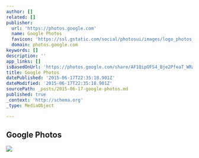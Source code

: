 ```yaml
---
author: []
related: []
publisher:
  url: 'https://photos.google.com'
  name: Google Photos
  favicon: 'https://ssl.gstatic.com/social/photosui/images/logo_photos_color_192.png'
  domain: photos.google.com
keywords: []
description: ''
app_links: []
isBasedOnUrl: 'https://photos.google.com/share/AF1QipOFS4_Bje2PfeaT_WRaVhKQ2TRcQsFl0JwC1fhvMr-yxXxb6-BveI8AbIA5iMLUgQ/photo/AF1QipMwRaFzmdgAU_N-4Y4sRYhI0365o8-gi6lUode0?key=TncxeEhFYUY1dmRqRTNqaTF4ZE9wTDZfV2lCa213'
title: Google Photos
datePublished: '2015-06-17T22:35:18.901Z'
dateModified: '2015-06-17T22:35:18.901Z'
sourcePath: _posts/2015-06-17-google-photos.md
published: true
_context: 'http://schema.org'
_type: MediaObject

---
```

<article style=""><h1>Google Photos</h1><p></p><img src="https://lh3.googleusercontent.com/6fJ4n9TjR3qcwLE9beW-sZ37wcaZFs664GK2yCwUFJgO=w900-h1200-no" /></article>